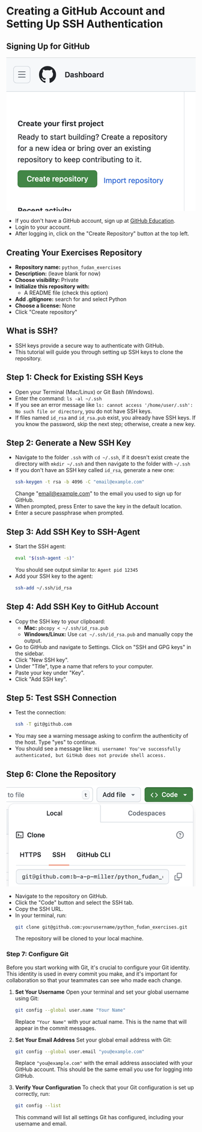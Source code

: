 # Creating a GitHub Account and Setting Up SSH Authentication

## Signing Up for GitHub
![GitHub Signup](figures/github_1.png)
- If you don't have a GitHub account, sign up at [GitHub Education](https://github.com/edu).
- Login to your account.
- After logging in, click on the "Create Repository" button at the top left.

## Creating Your Exercises Repository
- **Repository name:** `python_fudan_exercises`
- **Description:** (leave blank for now)
- **Choose visibility:** Private
- **Initialize this repository with:**
  - A README file (check this option)
- **Add .gitignore:** search for and select Python
- **Choose a license:** None
- Click "Create repository"

## What is SSH?
- SSH keys provide a secure way to authenticate with GitHub.
- This tutorial will guide you through setting up SSH keys to clone the repository.

## Step 1: Check for Existing SSH Keys
- Open your Terminal (Mac/Linux) or Git Bash (Windows).
- Enter the command: `ls -al ~/.ssh`
- If you see an error message like `ls: cannot access '/home/user/.ssh': No such file or directory`, you do not have SSH keys.
- If files named `id_rsa` and `id_rsa.pub` exist, you already have SSH keys. If you know the password, skip the next step; otherwise, create a new key.

## Step 2: Generate a New SSH Key
- Navigate to the folder `.ssh` with `cd ~/.ssh`, if it doesn't exist create the directory with `mkdir ~/.ssh` and then navigate to the folder with `~/.ssh`
- If you don't have an SSH key called `id_rsa`, generate a new one:
  ```bash
  ssh-keygen -t rsa -b 4096 -C "email@example.com"
  ```
  Change "email@example.com" to the email you used to sign up for GitHub.
- When prompted, press Enter to save the key in the default location.
- Enter a secure passphrase when prompted.

## Step 3: Add SSH Key to SSH-Agent
- Start the SSH agent:
  ```bash
  eval "$(ssh-agent -s)"
  ```
  You should see output similar to: `Agent pid 12345`
- Add your SSH key to the agent:
  ```bash
  ssh-add ~/.ssh/id_rsa
  ```

## Step 4: Add SSH Key to GitHub Account
- Copy the SSH key to your clipboard:
  - **Mac:** `pbcopy < ~/.ssh/id_rsa.pub`
  - **Windows/Linux:** Use `cat ~/.ssh/id_rsa.pub` and manually copy the output.
- Go to GitHub and navigate to Settings. Click on "SSH and GPG keys" in the sidebar.
- Click "New SSH key".
- Under "Title", type a name that refers to your computer.
- Paste your key under "Key".
- Click "Add SSH key".

## Step 5: Test SSH Connection
- Test the connection:
  ```bash
  ssh -T git@github.com
  ```
- You may see a warning message asking to confirm the authenticity of the host. Type "yes" to continue.
- You should see a message like: `Hi username! You've successfully authenticated, but GitHub does not provide shell access.`

## Step 6: Clone the Repository
![GitHub Clone](figures/github_2.png)
- Navigate to the repository on GitHub.
- Click the "Code" button and select the SSH tab.
- Copy the SSH URL.
- In your terminal, run:
  ```bash
  git clone git@github.com:yourusername/python_fudan_exercises.git
  ```
  The repository will be cloned to your local machine.

### Step 7: Configure Git

Before you start working with Git, it's crucial to configure your Git identity. This identity is used in every commit you make, and it's important for collaboration so that your teammates can see who made each change.

1. **Set Your Username**
   Open your terminal and set your global username using Git:
   ```bash
   git config --global user.name "Your Name"
   ```
   Replace `"Your Name"` with your actual name. This is the name that will appear in the commit messages.

2. **Set Your Email Address**
   Set your global email address with Git:
   ```bash
   git config --global user.email "you@example.com"
   ```
   Replace `"you@example.com"` with the email address associated with your GitHub account. This should be the same email you use for logging into GitHub.

3. **Verify Your Configuration**
   To check that your Git configuration is set up correctly, run:
   ```bash
   git config --list
   ```
   This command will list all settings Git has configured, including your username and email.
```
